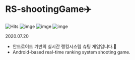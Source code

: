 # RS-shootingGame:airplane:

![Hits](https://hits.seeyoufarm.com/api/count/incr/badge.svg?url=https%3A%2F%2Fgithub.com%2Fmsmn1729%2FRS-shootingGame&count_bg=%2306A1F1&title_bg=%23555555&icon=iconify.svg&icon_color=%23FFFFFF&title=hits&edge_flat=false)
![imge](https://img.shields.io/badge/ProjectType-TeamProject-green)
![imge](https://img.shields.io/badge/Language-Java-yellow)
![imge](https://img.shields.io/badge/Tools-AndroidStudio-red)

2020.07.20

- 안드로이드 기반의 실시간 랭킹시스템 슈팅 게임입니다.💫  
- Android-based real-time ranking system shooting game.


